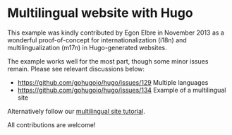 # Multilingual website with Hugo

This example was kindly contributed by Egon Elbre in November 2013
as a wonderful proof-of-concept for internationalization (i18n)
and multilingualization (m17n) in Hugo-generated websites.

The example works well for the most part, though some minor issues remain.
Please see relevant discussions below:

* https://github.com/gohugoio/hugo/issues/129 Multiple languages
* https://github.com/gohugoio/hugo/issues/134 Example of a multilingual site

Alternatively follow our [multilingual site tutorial](http://gohugo.io/content-management/multilingual/).

All contributions are welcome!
